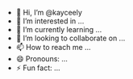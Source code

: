 - 👋 Hi, I’m @kayceely
- 👀 I’m interested in ...
- 🌱 I’m currently learning ...
- 💞️ I’m looking to collaborate on ...
- 📫 How to reach me ...
- 😄 Pronouns: ...
- ⚡ Fun fact: ...

<!---
kayceely/kayceely is a ✨ special ✨ repository because its `README.md` (this file) appears on your GitHub profile.
You can click the Preview link to take a look at your changes.
--->

